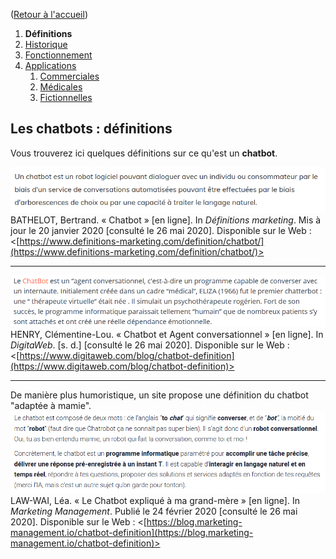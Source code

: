 ([Retour à l'accueil](https://sylviehannon.github.io/chatbot/))
1. **Définitions**
2. [Historique](historique.md)
3. [Fonctionnement](fonctionnement.md)
4. [Applications](applications.md)
      1. [Commerciales](acommerciales.md)
      2. [Médicales](amedicales.md)
      3. [Fictionnelles](afictions.md)

## Les chatbots : définitions

Vous trouverez ici quelques définitions sur ce qu'est un **chatbot**.

[![Image](lesimages/Def2.png)](https://www.definitions-marketing.com/definition/chatbot/)
BATHELOT, Bertrand. « Chatbot » [en ligne]. In *Définitions marketing*. Mis à jour le 20 janvier 2020 [consulté le 26 mai 2020]. Disponible sur le Web : <[https://www.definitions-marketing.com/definition/chatbot/](https://www.definitions-marketing.com/definition/chatbot/)>

---

[![Image](lesimages/Def3.png)](https://www.digitaweb.com/blog/chatbot-definition)
HENRY, Clémentine-Lou. « Chatbot et Agent conversationnel » [en ligne]. In *DigitaWeb*. [s. d.] [consulté le 26 mai 2020]. Disponible sur le Web : <[https://www.digitaweb.com/blog/chatbot-definition](https://www.digitaweb.com/blog/chatbot-definition)>

---

De manière plus humoristique, un site propose une définition du chatbot "adaptée à mamie".
[![Image](lesimages/Def5.png)](https://blog.marketing-management.io/chatbot-definition)
LAW-WAI, Léa. « Le Chatbot expliqué à ma grand-mère » [en ligne]. In *Marketing Management*. Publié le 24 février 2020 [consulté le 26 mai 2020]. Disponible sur le Web : <[https://blog.marketing-management.io/chatbot-definition](https://blog.marketing-management.io/chatbot-definition)>

